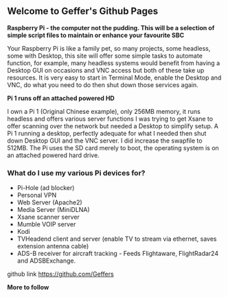 ## Welcome to Geffer's Github Pages

**Raspberry Pi - the computer not the pudding.  This will be a selection of simple script files to maintain or enhance
your favourite SBC**

Your Raspberry Pi is like a family pet, so many projects, some headless, some with Desktop, this site will offer some simple
tasks to automate function, for example,  many headless systems would benefit from having a Desktop GUI on occasions and VNC access
but both of these take up resources.  It is very easy to start in Terminal Mode, enable the Desktop and VNC, do what you need to do then
shut down those services again.

**Pi 1 runs off an attached powered HD**

I own a Pi 1 (Original Chinese example), only 256MB memory, it runs headless and offers various server functions  I was trying to get Xsane to offer scanning over the network but needed a Desktop to simplify setup.  A Pi 1 running a desktop, perfectly adequate for what I needed then shut down Desktop GUI and
the VNC server.  I did increase the swapfile to 512MB. The Pi uses the SD card merely to boot, the operating system is on an attached powered hard drive.

### What do I use my various Pi devices for?

- Pi-Hole (ad blocker)
- Personal VPN
- Web Server (Apache2)
- Media Server (MiniDLNA)
- Xsane scanner server
- Mumble VOIP server
- Kodi
- TVHeadend client and server (enable TV to stream via ethernet, saves extension antenna cable)
- ADS-B receiver for aircraft tracking - Feeds Flightaware, FlightRadar24 and ADSBExchange.

github link
https://github.com/Geffers


**More to follow**


